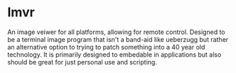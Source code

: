 # Imvr

An image veiwer for all platforms, allowing for remote control. Designed to be 
a terminal image program that isn't a band-aid like ueberzugg but rather an 
alternative option to trying to patch something into a 40 year old technology. 
It is primarily designed to embedable in applications but also should be great 
for just personal use and scripting.
